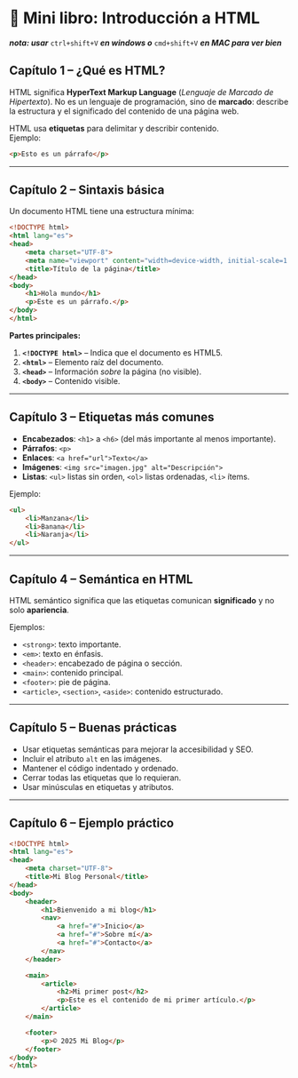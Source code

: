
# 📘 Mini libro: Introducción a HTML

***nota: usar*** `ctrl+shift+V` ***en windows o*** `cmd+shift+V` ***en MAC para ver bien***

## Capítulo 1 – ¿Qué es HTML?
HTML significa **HyperText Markup Language** (*Lenguaje de Marcado de Hipertexto*).
No es un lenguaje de programación, sino de **marcado**: describe la estructura y el significado del contenido de una página web.

HTML usa **etiquetas** para delimitar y describir contenido.  
Ejemplo:  
```html
<p>Esto es un párrafo</p>
```

---

## Capítulo 2 – Sintaxis básica
Un documento HTML tiene una estructura mínima:

```html
<!DOCTYPE html>
<html lang="es">
<head>
    <meta charset="UTF-8">
    <meta name="viewport" content="width=device-width, initial-scale=1.0">
    <title>Título de la página</title>
</head>
<body>
    <h1>Hola mundo</h1>
    <p>Este es un párrafo.</p>
</body>
</html>
```

**Partes principales:**
1. **`<!DOCTYPE html>`** – Indica que el documento es HTML5.  
2. **`<html>`** – Elemento raíz del documento.  
3. **`<head>`** – Información *sobre* la página (no visible).  
4. **`<body>`** – Contenido visible.

---

## Capítulo 3 – Etiquetas más comunes
- **Encabezados**: `<h1>` a `<h6>` (del más importante al menos importante).  
- **Párrafos**: `<p>`  
- **Enlaces**: `<a href="url">Texto</a>`  
- **Imágenes**: `<img src="imagen.jpg" alt="Descripción">`  
- **Listas**: `<ul>` listas sin orden, `<ol>` listas ordenadas, `<li>` ítems.  

Ejemplo:  
```html
<ul>
    <li>Manzana</li>
    <li>Banana</li>
    <li>Naranja</li>
</ul>
```

---

## Capítulo 4 – Semántica en HTML
HTML semántico significa que las etiquetas comunican **significado** y no solo **apariencia**.

Ejemplos:  
- `<strong>`: texto importante.  
- `<em>`: texto en énfasis.  
- `<header>`: encabezado de página o sección.  
- `<main>`: contenido principal.  
- `<footer>`: pie de página.  
- `<article>`, `<section>`, `<aside>`: contenido estructurado.

---

## Capítulo 5 – Buenas prácticas
- Usar etiquetas semánticas para mejorar la accesibilidad y SEO.  
- Incluir el atributo `alt` en las imágenes.  
- Mantener el código indentado y ordenado.  
- Cerrar todas las etiquetas que lo requieran.  
- Usar minúsculas en etiquetas y atributos.  

---

## Capítulo 6 – Ejemplo práctico
```html
<!DOCTYPE html>
<html lang="es">
<head>
    <meta charset="UTF-8">
    <title>Mi Blog Personal</title>
</head>
<body>
    <header>
        <h1>Bienvenido a mi blog</h1>
        <nav>
            <a href="#">Inicio</a>
            <a href="#">Sobre mí</a>
            <a href="#">Contacto</a>
        </nav>
    </header>

    <main>
        <article>
            <h2>Mi primer post</h2>
            <p>Este es el contenido de mi primer artículo.</p>
        </article>
    </main>

    <footer>
        <p>© 2025 Mi Blog</p>
    </footer>
</body>
</html>
```
